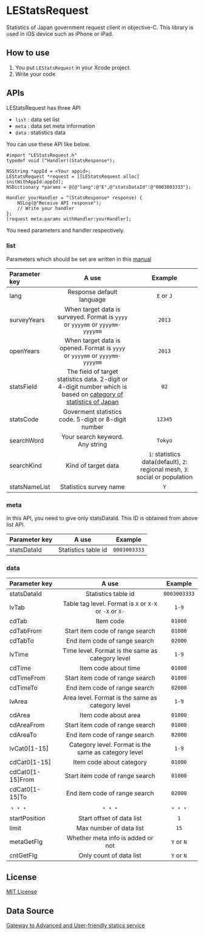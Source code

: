 LEStatsRequest
==============

Statistics of Japan government request client in objective-C. This library is used in 
iOS device such as iPhone or iPad.

## How to use

1. You put `LEStatsRequest` in your Xcode project.
2. Write your code

## APIs

LEStatsRequest has three API

* `list` : data set list 
* `meta` : data set meta information
* `data` : statistics data

You can use these API like below.

    #import "LEStatsRequest.h"
    typedef void (^Handler)(StatsResponse*);

    NSString *appId = <Your appid>;
	LEStatsRequest *request = [[LEStatsRequest alloc] initWithAppId:appId];
    NSDictionary *params = @{@"lang":@"E",@"statsDataId":@"0003003333"};

    Handler yourHandler = ^(StatsResponse* response) {
	    NSLog(@"Receive API response");
        // Write your handler
    };
    [request meta:params withHandler:yourHandler];

You need parameters and handler respectively.

### list


Parameters which should be set are written in this [manual](http://statdb.nstac.go.jp/wp/wp-content/uploads/2013/06/API-spec.pdf "manual")

| Parameter key | A use | Example |
|:-----------|:------------:|:------------:|
| lang  | Response default language | `E` or `J` |
| surveyYears |  When target data is surveyed.  Format is `yyyy` or `yyyymm` or `yyyymm-yyyymm` | `2013` | 
| openYears  | When target data is opened. Format is `yyyy` or `yyyymm` or `yyyymm-yyyymm` | `2013` | 
| statsField | The field of target statistics data. 2-digit or 4-digit number which is based on [category of statistics of Japan](http://www.e-stat.go.jp/SG1/htoukeib/TopDisp.do?bKind=10 "category of statistics of Japan") | `02` |
| statsCode | Goverment statistics code. 5-digit or 8-digit number | `12345` |
| searchWord | Your search keyword.  Any string | `Tokyo` |
| searchKind | Kind of target data | `1`: statistics data(default), `2`: regional mesh, `3`: social or population | 
| statsNameList | Statistics survey name | `Y` | 

### meta

In this API, you need to give only statsDataId. This ID is obtained from above list API.

| Parameter key | A use | Example |
|:----------|:----------:|:----------:|
| statsDataId | Statistics table id | `0003003333` | 


### data

| Parameter key | A use | Example |
|:----------|:----------:|:----------:|
| statsDataId | Statistics table id | `0003003333` | 
| lvTab | Table tag level. Format is `X` or `X-X` or `-X` or `X-` | `1-9` |
| cdTab | Item code | `01000` | 
| cdTabFrom | Start item code of range search | `01000` | 
| cdTabTo | End item code of range search | `02000` | 
| lvTime | Time level. Format is the same as category level | `1-9` | 
| cdTime | Item code about time | `01000` | 
| cdTimeFrom | Start item code of range search | `01000` | 
| cdTimeTo | End item code of range search | `02000` |
| lvArea | Area level. Format is the same as category level | `1-9` | 
| cdArea | Item code about area | `01000` | 
| cdAreaFrom | Start item code of range search | `01000` | 
| cdAreaTo | End item code of range search | `02000` |
| lvCat0[1-15] | Category level. Format is the same as category level | `1-9` | 
| cdCat0[1-15] | Item code about category | `01000` | 
| cdCat0[1-15]From | Start item code of range search | `01000` | 
| cdCat0[1-15]To | End item code of range search | `02000` |
| ・・・ | ・・・ | ・・・ |
| startPosition | Start offset of data list | `1` | 
| limit | Max number of data list | `15` | 
| metaGetFlg | Whether meta info is added or not | `Y` or `N` | 
| cntGetFlg | Only count of data list | `Y` or `N` | 








## License

[MIT License](http://opensource.org/licenses/MIT "MIT License")

## Data Source

[Gateway to Advanced and User-friendly statics service](http://statdb.nstac.go.jp/ "Data source")
